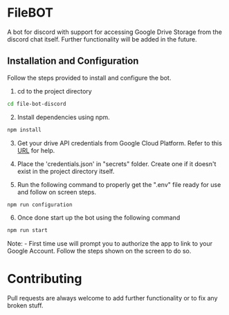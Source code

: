 # FileBOT

A bot for discord with support for accessing Google Drive Storage from the discord chat itself. Further functionality will be added in the future. 

## Installation and Configuration

Follow the steps provided to install and configure the bot. 

1) cd to the project directory

```bash
cd file-bot-discord
```

2) Install dependencies using npm. 

```bash
npm install
```

3) Get your drive API credentials from Google Cloud Platform. Refer to this [URL](https://developers.google.com/drive/api/v3/enable-drive-api) for help.

4) Place the 'credentials.json' in "secrets" folder. Create one if it doesn't exist in the project directory itself.

5) Run the following command to properly get the ".env" file ready for use and follow on screen steps.

```bash 
npm run configuration
```

6) Once done start up the bot using the following command 

```bash 
npm run start
```

Note: - First time use will prompt you to authorize the app to link to your Google Account. Follow the steps shown on the screen to do so. 

# Contributing

Pull requests are always welcome to add further functionality or to fix any broken stuff. 